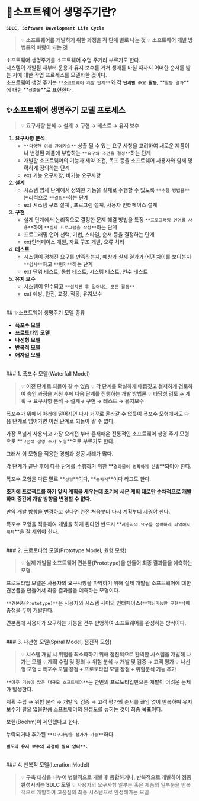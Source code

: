 
# 🌈소프트웨어 생명주기란?

**`SDLC, Software Development Life Cycle`**

> 💡 **소프트웨어를 개발하기 위한 과정을 각 단계 별로 나눈 것**
> 💡 **소프트웨어 개발 방법론의 바탕이 되는 것**  

소프트웨어 생명주기를 소프트웨어 수명 주기라 부르기도 한다.  
시스템이 개발될 때부터 운용과 유지 보수를 거쳐 생애를 마칠 때까지 어떠한 순서를 밟는 지에 대한 작업 프로세스를 모델화한 것이다.  
소프트웨어 생명 주기는 `**소프트웨어 개발 단계**`와 각 **`단계별 주요 활동`**, **`활동 결과`**에 대한 **`산출물`**로 표현한다.
<br/>


## ✨소프트웨어 생명주기 모델 프로세스

> 💡 **요구사항 분석 → 설계 → 구현 → 테스트 → 유지 보수**  

1. **요구사항 분석**
    - `**다양한 이해 관계자의**` 상출 될 수 있는 요구 사항을 고려하여 새로운 제품이나 변경된 제품에 부합하는 `**요구와 조건을 결정**`하는 단계
    - 개발할 소프트웨어의 기능과 제약 조건, 목표 등을 소프트웨어 사용자와 함께 명확하게 정의하는 단계
    - ex) 기능 요구사항, 비기능 요구사항
2. **설계**
    - 시스템 명세 단계에서 정의한 기능을 실제로 수행할 수 있도록 `**수행 방법을**` 논리적으로 `**결정**`하는 단계
    - ex) 시스템 구조 설계 , 프로그램 설계, 사용자 인터페이스 설계
3. **구현**
    - 설계 단계에서 논리적으로 결정한 문제 해결 방법을 특정 `**프로그래밍 언어를 사용**`하여 `**실제 프로그램을 작성**`하는 단계
    - 프로그래밍 언어 선택, 기법, 스타일, 순서 등을 결정하는 단계
    - ex)인터페이스 개발, 자료 구조 개발, 오류 처리
4. **테스트**
    - 시스템이 정해진 요구를 만족하는지, 예상과 실제 결과가 어떤 차이를 보이는지 `**검사**`하고 `**평가**`하는 단계
    - ex) 단위 테스트, 통합 테스트, 시스템 테스트, 인수 테스트
5. **유지 보수**
    - 시스템이 인수되고 `**설치된 후 일어나는 모든 활동**`
    - ex) 예방, 완전, 교정, 적응, 유지보수

<br/>
## ✨소프트웨어 생명주기 모델 종류

- **폭포수 모델**
- **프로토타입 모델**
- **나선형 모델**
- **반복적 모델**
- **애자일 모델**

<br/>
### 1. 폭포수 모델(Waterfall Model)

> 💡 **이전 단계로 되돌아 갈 수 없음**
> 💡 **각 단계를 확실하게 매듭짓고 철저하게 검토하여 승인 과정을 거친 후에 다음 단계를 진행하는 개발 방법론**
> 💡 **타당성 검토 → 계획 → 요구사항 분석 → 설계→ 구현 → 테스트 → 유지보수**

폭포수가 위에서 아래에 떨어지면 다시 거꾸로 올라갈 수 없듯이 폭포수 모형에서도 다음 단계로 넘어가면 이전 단계로 되돌아 갈 수 없다.

가장 폭넓게 사용되고 가장 오래전 부터 존재해온 전통적인 소프트웨어 생명 주기 모형으로 **`고전적 생명 주기 모형`**으로 부르기도 한다.

그래서 이 모형을 적용한 경험과 성공 사례가 많다.

각 단계가 끝난 후에 다음 단계를 수행하기 위한 **`결과물이 명확하게 산출`**되어야 한다. 

폭포수 모형을 다른 말로 **`선형`**이다, **`순차적`**이다 라고도 한다.

**초기에 프로젝트를 하기 앞서 계획을 세우는데 초기에 세운 계획 대로만 순차적으로 개발하며 중간에 개발 방향을 변경할 수 없다.**

만약 개발 방향을 변경하고 싶다면 완전 처음부터 다시 계획부터 세워야 한다.

폭포수 모형을 적용하여 개발을 하게 된다면 반드시 **`사용자의 요구를 정확하게 파악해서 계획`**을 잘 세워야 한다.

<br/>
### 2. 프로토타입 모델(Prototype Model, 원형 모형)

> 💡 **실제 개발될 소프트웨어 견본품(Prototype)을 만들어 최종 결과물을 예측하는 모형**

프로토타입 모델은 사용자의 요구사항을 파악하기 위해 실제 개발될 소프트웨어에 대한 견본품을 만들어서 최종 결과물을 예측하는 모형이다.

`**견본품(Prototype)**`은 사용자와 시스템 사이의 인터페이스(`**핵심기능만 구현**`)에 중점을 두어 개발한다.

견본품에 사용자가 요구하는 기능을 전부 반영하여 소프트웨어를 완성하는 방식이다.

<br/>
### 3. 나선형 모델(Spiral Model, 점진적 모형)

> 💡 **시스템 개발 시 위험을 최소화하기 위해 점진적으로 완벽한 시스템을 개발해 나가는 모델**
> 💡 **계획 수립 및 정의 → 위험 분석 → 개발 및 검증 → 고객 평가**
> 💡 **나선형 모형 = 폭포수 모델 장점 + 프로토타입 모델 장점 + 위험분석 기능 추가**

`**아주 기능이 많은 대규모 소프트웨어**`는 한번의 프로토타입만으론 개발이 어려운 문제가 발생한다.

계획 수립 → 위험 분석 → 개발 및 검증 → 고객 평가의 순서를 끊임 없이 반복하며 유지 보수가 필요 없을만큼 소프트웨어의 완성도를 높히는 것이 최종 목표이다.

보헴(Boehm)이 제안했다고 한다.

누락되거나 추가된 `**요구사항을 첨가가 가능**`하다.

**`별도의 유지 보수의 과정이 필요 없다**.`**

<br/>
### 4. 반복적 모델(Iteration Model)

> 💡 **구축 대상을 나누어 병렬적으로 개발 후 통합하거나, 반복적으로 개발하여 점증 완성시키는  SDLC 모델**
> 💡 사용자의 요구사항 일부분 혹은 제품의 일부분을 반복적으로 개발하여 고품질의 최종 시스템으로 완성해가는 모델
